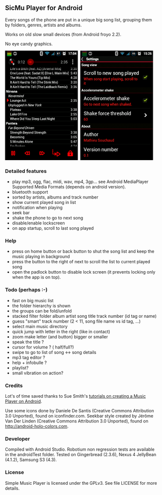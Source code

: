 ## SicMu Player for Android

Every songs of the phone are put in a unique big song list, grouping them by folders, genres, artists and albums.

Works on old slow small devices (from Android froyo 2.2).

No eye candy graphics.

![Artist list](screen_artist.png)&nbsp;
![Settings](screen_settings.png)


### Detailed features
- play mp3, ogg, flac, midi, wav, mp4, 3gp... see Android MediaPlayer Supported Media Formats (depends on android version).
- bluetooth support
- sorted by artists, albums and track number
- show current played song in list
- notification when playing
- seek bar
- shake the phone to go to next song
- disable/enable lockscreen
- on app startup, scroll to last song played


### Help
- press on home button or back button to shut the song list and keep the music playing in background
- press the button to the right of next to scroll the list to current played song
- open the padlock button to disable lock screen (it prevents locking only when the app is on top).

### Todo (perhaps :-)
- fast on big music list
- the folder hierarchy is shown
- the groups can be fold/unfold
- stacked filter
  folder
  album
  artist
  song title
  track number (id tag or name)
- guess "smart" track number (2 < 11, song file name vs id tag, ...)
- select main music directory
- quick jump with letter in the right (like in contact)
- zoom make letter (and button) bigger or smaller
- speak the title ?
- cursor for volume ? ( half/full?)
- swipe to go to list of song <-> song details
- mp3 tag editor ?
- help + infobulle ?
- playlist?
- small vibration on action?

### Credits

Lot's of time saved thanks to Sue Smith's [tutorials on creating a Music Player on Android](http://code.tutsplus.com/tutorials/create-a-music-player-on-android-project-setup--mobile-22764).

Use some icons done by Daniele De Santis (Creative Commons Attribution 3.0 Unported), found on iconfinder.com.
Seekbar style created by Jérôme Van Der Linden (Creative Commons Attribution 3.0 Unported), found on http://android-holo-colors.com.

### Developer

Compiled with Android Studio.
Robotium non regression tests are available in the androidTest folder.
Tested on Gingerbread (2.3.6), Nexus 4 JellyBean (4.1.2), Samsung S3 (4.3).

### License

Simple Music Player is licensed under the GPLv3. See file LICENSE for more details.

